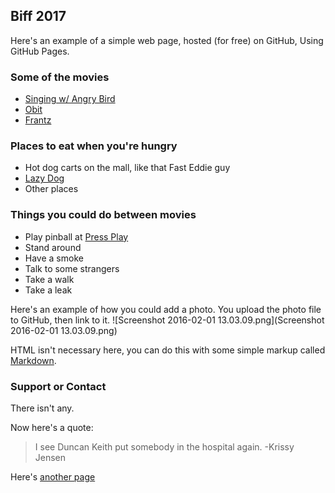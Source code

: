 ## Biff 2017

Here's an example of a simple web page, hosted (for free) on GitHub, Using GitHub Pages.

### Some of the movies
- [Singing w/ Angry Bird](http://biff1.com/archives/2017/biff2017_program_viewer.html#13)
- [Obit](http://biff1.com/archives/2017/biff2017_program_viewer.html#23)
- [Frantz](http://biff1.com/archives/2017/biff2017_program_viewer.html#26)

### Places to eat when you're hungry
- Hot dog carts on the mall, like that Fast Eddie guy
- [Lazy Dog](http://www.thelazydog.com/the-lazy-dog-boulder/)
- Other places

### Things you could do between movies
- Play pinball at [Press Play](http://www.pressplaybar.com)
- Stand around
- Have a smoke
- Talk to some strangers
- Take a walk
- Take a leak

Here's an example of how you could add a photo. You upload the photo file to GitHub, then link to it.
![Screenshot 2016-02-01 13.03.09.png](Screenshot 2016-02-01 13.03.09.png)

HTML isn't necessary here, you can do this with some simple markup called [Markdown](https://guides.github.com/features/mastering-markdown/).

### Support or Contact

There isn't any.

Now here's a quote:

> I see Duncan Keith put somebody in the hospital again. -Krissy Jensen

Here's [another page](http://google.com)
